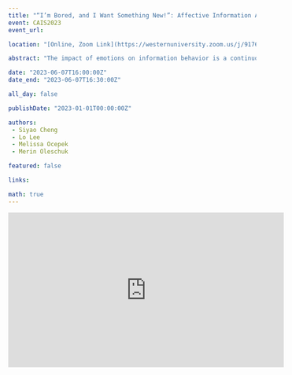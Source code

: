 ```yaml
---
title: "“I’m Bored, and I Want Something New!”: Affective Information Acquisition in Everyday Culinary Practices"
event: CAIS2023
event_url: 

location: "[Online, Zoom Link](https://westernuniversity.zoom.us/j/91763770204)"

abstract: "The impact of emotions on information behavior is a continuous discussion in information science. Emotions have been “an overriding influence” in daily life and are deemed significant in educational research regarding their potential to prompt achievement and learning (Demasio, 2004; Pekrun, 2006, 2014). Emotions are continuously expressed and critical for maintaining social connectivity (Dahlquist, 2022), serving as motivators for accessing or avoiding certain information (Savolainen, 2014). However, exploring and gauging different emotions is usually challenging due to their complex relationship with cognitive behavior, especially when placed in an information landscape. Such difficulty has been noted in prior research where scholars acknowledged an intellectual gap in information science concerning the need for more discussion on affective information seeking (Lopatovska & Arapakis, 2011; Savolainen, 2015a). This relative lack of conversation on emotions in our community is also well reflected by Fisher and Landry (2007), saying, “Affect as a lens for understanding information behavior has always lurked predominantly in the field’s theoretical shadows” (p. 211). Based on this issue, we investigate the role of emotions in everyday life by focusing on a routine episode to see how affect per se may facilitate or hamper information acquisition."

date: "2023-06-07T16:00:00Z"
date_end: "2023-06-07T16:30:00Z"

all_day: false

publishDate: "2023-01-01T00:00:00Z"

authors:
 - Siyao Cheng
 - Lo Lee
 - Melissa Ocepek
 - Merin Oleschuk

featured: false

links:

math: true
---
```


<iframe width="560" height="315" src="https://www.youtube.com/embed/8vbkkwNBiYs" title="YouTube video player" frameborder="0" allow="accelerometer; autoplay; clipboard-write; encrypted-media; gyroscope; picture-in-picture; web-share" allowfullscreen></iframe>
